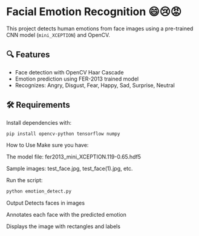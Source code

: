 # Facial Emotion Recognition 😄😢😡

This project detects human emotions from face images using a pre-trained CNN model (`mini_XCEPTION`) and OpenCV.

## 🔍 Features
- Face detection with OpenCV Haar Cascade
- Emotion prediction using FER-2013 trained model
- Recognizes: Angry, Disgust, Fear, Happy, Sad, Surprise, Neutral

## 🛠 Requirements
Install dependencies with:
```bash
pip install opencv-python tensorflow numpy
````
How to Use
Make sure you have:

The model file: fer2013_mini_XCEPTION.119-0.65.hdf5

Sample images: test_face.jpg, test_face(1).jpg, etc.

Run the script:
```bash
python emotion_detect.py
```
 Output
Detects faces in images

Annotates each face with the predicted emotion

Displays the image with rectangles and labels
